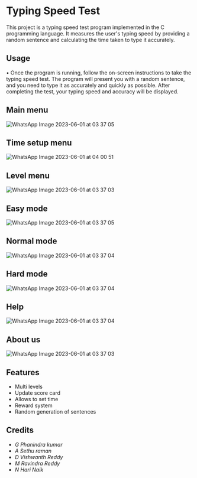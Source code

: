 # Typing Speed Test

This project is a typing speed test program implemented in the C programming language. It measures the user's typing speed by providing a random sentence and calculating the time taken to type it accurately.

## Usage

•	Once the program is running, follow the on-screen instructions to take the typing speed test. The program will present you with a random sentence, and you need to type it as accurately and quickly as possible. After completing the test, your typing speed and accuracy will be displayed.





## Main menu

![WhatsApp Image 2023-06-01 at 03 37 05](https://github.com/Sethuraman-18/typing-speed-test-pds/assets/135098633/53e89ee5-67af-4a02-8702-8e7e8af030eb)


## Time setup menu

![WhatsApp Image 2023-06-01 at 04 00 51](https://github.com/Sethuraman-18/typing-speed-test-pds/assets/135098633/1e46a8fa-bd34-4bb7-bc99-6940090228a0)


## Level menu

![WhatsApp Image 2023-06-01 at 03 37 03](https://github.com/Sethuraman-18/typing-speed-test-pds/assets/135098633/47cacec0-7c61-4c6e-9dd7-6e2b6b9faa9b)


## Easy mode

![WhatsApp Image 2023-06-01 at 03 37 05](https://github.com/Sethuraman-18/typing-speed-test-pds/assets/135098633/1b48953d-c5ef-4e86-b5f6-e62becafd956)


## Normal mode

![WhatsApp Image 2023-06-01 at 03 37 04](https://github.com/Sethuraman-18/typing-speed-test-pds/assets/135098633/b69b01fe-e03a-4865-b9a2-a122dcd3d4b5)


## Hard mode

![WhatsApp Image 2023-06-01 at 03 37 04](https://github.com/Sethuraman-18/typing-speed-test-pds/assets/135098633/186b9164-5747-48c7-a660-ab11b2f4f995)


## Help

![WhatsApp Image 2023-06-01 at 03 37 04](https://github.com/Sethuraman-18/typing-speed-test-pds/assets/135098633/0f3a388d-1c00-47f2-b154-68952d1a88c0)


## About us

![WhatsApp Image 2023-06-01 at 03 37 03](https://github.com/Sethuraman-18/typing-speed-test-pds/assets/135098633/10e59261-4a98-4cd2-bd6d-a363b419cf87)


## Features

-  Multi levels
-  Update score card
-  Allows to set time
-  Reward system 
-  Random generation of sentences



## Credits

- *G Phanindra kumar*
- *A Sethu raman*
- *D Vishwanth Reddy*
- *M Ravindra Reddy*
- *N Hari Naik*

